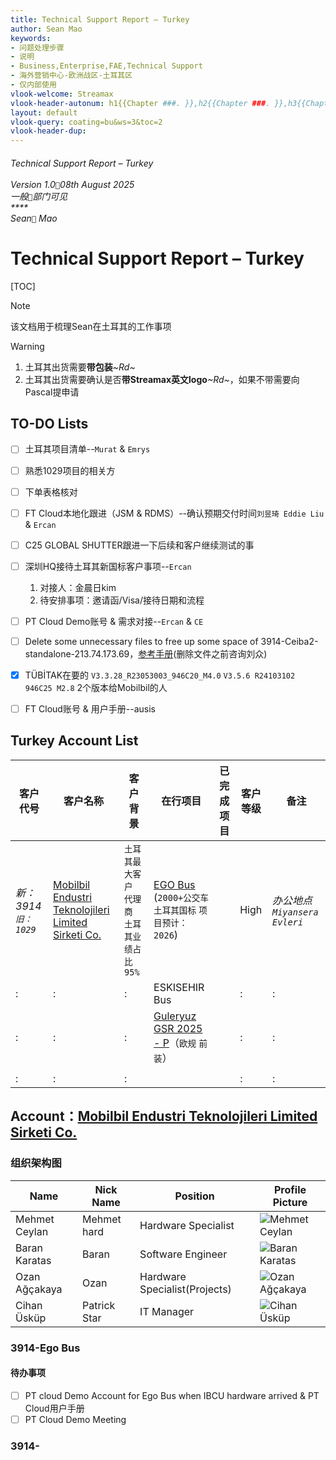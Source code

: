 ```yaml
---
title: Technical Support Report – Turkey
author: Sean Mao
keywords:
- 问题处理步骤
- 说明
- Business,Enterprise,FAE,Technical Support
- 海外营销中心-欧洲战区-土耳其区
- 仅内部使用
vlook-welcome: Streamax
vlook-header-autonum: h1{{Chapter ###. }},h2{{Chapter ###. }},h3{{Chapter ###. }},h4{{Chapter ###. }},h5{{Chapter ###. }}
layout: default
vlook-query: coating=bu&ws=3&toc=2
vlook-header-dup:
---
```

###### Technical Support Report – Turkey<br /><br />*Version 1.0`🐾`08th August 2025*<br />*一般`👀`部门可见*<br />**** <br />*Sean`🍍` Mao*<br />

# Technical Support Report – Turkey

[TOC]

> [!NOTE]
>
> 该文档用于梳理Sean在土耳其的工作事项



> [!WARNING]
>
> 1. 土耳其出货需要**带包装**_~Rd~_
> 2. 土耳其出货需要确认是否**带Streamax英文logo**_~Rd~_，如果不带需要向Pascal提申请

## TO-DO Lists

- [ ] 土耳其项目清单--`Murat` & `Emrys`
- [ ] 熟悉1029项目的相关方
- [ ] 下单表格核对
- [ ] FT Cloud本地化跟进（JSM & RDMS）--确认预期交付时间`刘昱琦 Eddie Liu` & `Ercan`
- [ ] C25 GLOBAL SHUTTER跟进一下后续和客户继续测试的事
- [ ] 深圳HQ接待土耳其新国标客户事项--`Ercan`
  1. 对接人：金晨日kim 
  2. 待安排事项：邀请函/Visa/接待日期和流程
- [ ] PT Cloud Demo账号 & 需求对接--`Ercan` & `CE`
- [ ] Delete some unnecessary files to free up some space of 3914-Ceiba2-standalone-213.74.173.69，[参考手册](http://jfwiki.streamax.com:7503/web/#/172/4678)(删除文件之前咨询刘众)
- [x] TÜBİTAK在要的 `V3.3.28_R23053003_946C20_M4.0` `V3.5.6 R24103102 946C25 M2.8` 2个版本给Mobilbil的人
- [ ] FT Cloud账号 & 用户手册--ausis

  





## Turkey Account List

| 客户代号             | 客户名称                                                     | 客户背景                                      | 在行项目                                                     | 已完成项目 | 客户等级 | 备注                         |
| -------------------- | ------------------------------------------------------------ | --------------------------------------------- | ------------------------------------------------------------ | ---------- | -------- | ---------------------------- |
| *新：3914`旧：1029`* | [Mobilbil Endustri Teknolojileri Limited Sirketi Co.](https://crm-streamax.lightning.force.com/lightning/r/Account/001IT00002qLhMtYAK/view) | `土耳其最大客户` `代理商` `土耳其业绩占比95%` | [EGO Bus](https://crm-streamax.lightning.force.com/lightning/r/006IT00000nAkZCYA0/view) (`2000+公交车` `土耳其国标` `项目预计：2026`) |            | High     | *办公地点`Miyansera Evleri`* |
| :                    | :                                                            | :                                             | ESKISEHIR Bus                                                |            | :        | :                            |
| :                    | :                                                            | :                                             | [Guleryuz GSR 2025 - P](https://crm-streamax.lightning.force.com/lightning/r/006IT00000nAkaFYAS/view)（`欧规` `前装`） |            | :        | :                            |
|                      |                                                              |                                               |                                                              |            |          |                              |
| :                    | :                                                            | :                                             |                                                              |            | :        | :                            |

## Account：[Mobilbil Endustri Teknolojileri Limited Sirketi Co.](https://crm-streamax.lightning.force.com/lightning/r/Account/001IT00002qLhMtYAK/view)

### 组织架构图

| Name          | Nick Name    | Position                      | Profile Picture                                              |
| ------------- | ------------ | ----------------------------- | ------------------------------------------------------------ |
| Mehmet Ceylan | Mehmet hard  | Hardware Specialist           | ![Mehmet Ceylan](https://cdn.jsdelivr.net/gh/maozuxiao/Image-shack/Mehmet%20Ceylan.jpg#20%) |
| Baran Karatas | Baran        | Software Engineer             | ![Baran Karatas](https://cdn.jsdelivr.net/gh/maozuxiao/Image-shack/Baran%20Karatas.jpg#20%) |
| Ozan Ağçakaya | Ozan         | Hardware Specialist(Projects) | ![Ozan Ağçakaya](https://cdn.jsdelivr.net/gh/maozuxiao/Image-shack/Ozan%20A%C4%9F%C3%A7akaya.jpg#20%) |
| Cihan Üsküp   | Patrick Star | IT Manager                    | ![Cihan Üsküp](https://cdn.jsdelivr.net/gh/maozuxiao/Image-shack/image-20250813204911972.png#20%) |

### 3914-Ego Bus

#### 待办事项

- [ ] PT cloud Demo Account for Ego Bus when IBCU hardware arrived & PT Cloud用户手册
- [ ] PT Cloud Demo Meeting

### 3914-







